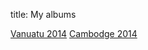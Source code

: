 title: My albums

[Vanuatu 2014](http://yogis.alwaysdata.net/flickr/vanuatu-2014.html)
[Cambodge 2014](http://yogis.alwaysdata.net/flickr/cambodge-2014.html)